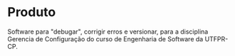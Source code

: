 # Produto
Software para "debugar", corrigir erros e versionar, para a disciplina Gerencia de Configuração do curso de Engenharia de Software da UTFPR-CP.
